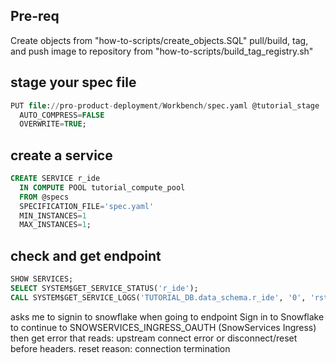 ## Pre-req
Create objects from "how-to-scripts/create_objects.SQL"
pull/build, tag, and push image to repository from "how-to-scripts/build_tag_registry.sh"

## stage your spec file
```sql
PUT file://pro-product-deployment/Workbench/spec.yaml @tutorial_stage
  AUTO_COMPRESS=FALSE
  OVERWRITE=TRUE;
  ```

## create a service
```sql
CREATE SERVICE r_ide
  IN COMPUTE POOL tutorial_compute_pool
  FROM @specs
  SPECIFICATION_FILE='spec.yaml'
  MIN_INSTANCES=1
  MAX_INSTANCES=1;
```

## check and get endpoint
```sql
SHOW SERVICES;
SELECT SYSTEM$GET_SERVICE_STATUS('r_ide');
CALL SYSTEM$GET_SERVICE_LOGS('TUTORIAL_DB.data_schema.r_ide', '0', 'rstudio', 1000);
```

asks me to signin to snowflake when going to endpoint
Sign in to Snowflake to continue to SNOWSERVICES_INGRESS_OAUTH (SnowServices Ingress)
then get error that reads: upstream connect error or disconnect/reset before headers. reset reason: connection termination